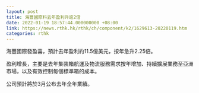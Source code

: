 ```yaml
---
layout: post
title: 海豐國際料去年盈利升逾2倍
date: 2022-01-19 18:57:44.000000000 +08:00
link: https://news.rthk.hk/rthk/ch/component/k2/1629613-20220119.htm
categories: rthk
---
```


海豐國際發盈喜，預計去年盈利約11.5億美元，按年急升2.25倍。

盈利增長，主要是去年集裝箱航運及物流服務需求按年增加、持續擴展業務至亞洲市場，以及有效控制每個標準箱的成本。

公司預計將於3月公布去年全年業績。
